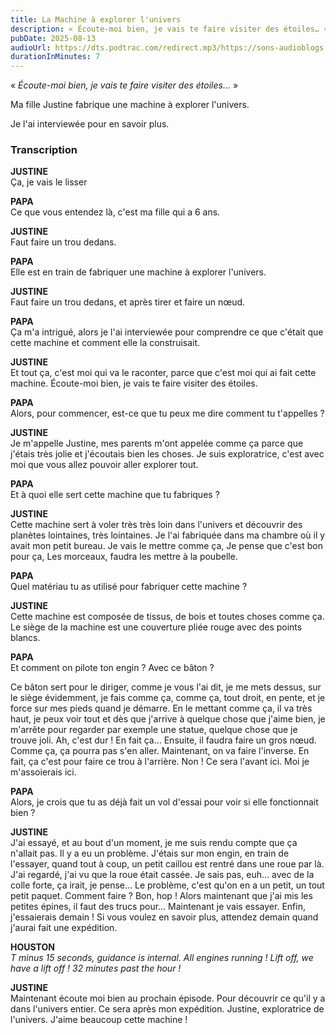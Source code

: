 ```yaml
---
title: La Machine à explorer l'univers
description: « Écoute-moi bien, je vais te faire visiter des étoiles… » Ma fille Justine fabrique une machine à explorer l'univers. Je l'ai interviewée pour en savoir plus.
pubDate: 2025-08-13
audioUrl: https://dts.podtrac.com/redirect.mp3/https://sons-audioblogs.arte.tv/audioblogs/v2/sons/258125/258446/podcast_258446_kDy78.mp3
durationInMinutes: 7
---
```


« _Écoute-moi bien, je vais te faire visiter des étoiles…_ »

Ma fille Justine fabrique une machine à explorer l'univers.

Je l'ai interviewée pour en savoir plus.

### Transcription

**JUSTINE**  
Ça, je vais le lisser

**PAPA**  
Ce que vous entendez là, c'est ma fille qui a 6 ans.

**JUSTINE**  
Faut faire un trou dedans.

**PAPA**  
Elle est en train de fabriquer une machine à explorer l'univers.

**JUSTINE**  
Faut faire un trou dedans, et après tirer et faire un nœud.

**PAPA**  
Ça m'a intrigué, alors je l'ai interviewée pour comprendre ce que c'était que cette machine et comment elle la
construisait.

**JUSTINE**  
Et tout ça, c'est moi qui va le raconter, parce que c'est moi qui ai fait cette machine. Écoute-moi bien, je vais te
faire visiter des étoiles.

**PAPA**  
Alors, pour commencer, est-ce que tu peux me dire comment tu t'appelles ?

**JUSTINE**  
Je m'appelle Justine, mes parents m'ont appelée comme ça parce que j'étais très jolie et j'écoutais bien les choses. Je
suis exploratrice, c'est avec moi que vous allez pouvoir aller explorer tout.

**PAPA**  
Et à quoi elle sert cette machine que tu fabriques ?

**JUSTINE**  
Cette machine sert à voler très très loin dans l'univers et découvrir des planètes lointaines,
très lointaines. Je l'ai fabriquée dans ma chambre où il y avait mon petit bureau. Je vais le mettre comme ça, Je pense
que c'est bon pour ça, Les morceaux, faudra les mettre à la poubelle.

**PAPA**  
Quel matériau tu as utilisé pour fabriquer cette machine ?

**JUSTINE**  
Cette machine est composée de tissus, de bois et toutes choses comme ça. Le siège de la machine est une couverture pliée
rouge avec des points blancs.

**PAPA**  
Et comment on pilote ton engin ? Avec ce bâton ?

Ce bâton sert pour le diriger, comme je vous l'ai dit, je me mets dessus, sur le siège évidemment, je fais comme ça,
comme ça, tout droit, en pente, et je force sur mes pieds quand je démarre. En le mettant comme ça, il va très haut, je
peux voir tout et dès que j'arrive à quelque chose que j'aime bien, je m'arrête pour regarder par exemple une statue,
quelque chose que je trouve joli. Ah, c'est dur ! En fait ça… Ensuite, il faudra faire un gros nœud. Comme ça, ça pourra
pas s'en aller. Maintenant, on va faire l'inverse. En fait, ça c'est pour faire ce trou à l'arrière. Non ! Ce sera
l'avant ici. Moi je m'assoierais ici.

**PAPA**  
Alors, je crois que tu as déjà fait un vol d'essai pour voir si elle fonctionnait bien ?

**JUSTINE**  
J'ai essayé, et au bout d'un moment, je me suis rendu compte que ça n'allait pas. Il y a eu un problème. J'étais sur mon
engin, en train de l'essayer, quand tout à coup, un petit caillou est rentré dans une roue par là. J'ai regardé, j'ai vu
que la roue était cassée. Je sais pas, euh… avec de la colle forte, ça irait, je pense… Le problème, c'est qu'on en a un
petit, un tout petit paquet. Comment faire ? Bon, hop ! Alors maintenant que j'ai mis les petites épines, il faut des
trucs pour... Maintenant je vais essayer. Enfin, j'essaierais demain ! Si vous voulez en savoir plus, attendez demain
quand j'aurai fait une expédition.

**HOUSTON**  
_T minus 15 seconds, guidance is internal. All engines running ! Lift off, we have a lift off ! 32 minutes past the
hour !_

**JUSTINE**  
Maintenant écoute moi bien au prochain épisode. Pour découvrir ce qu'il y a dans l'univers entier. Ce sera après mon
expédition. Justine, exploratrice de l'univers. J'aime beaucoup cette machine !
